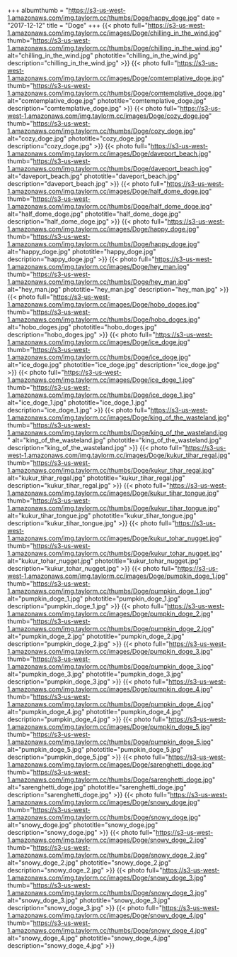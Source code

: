 +++
albumthumb = "https://s3-us-west-1.amazonaws.com/img.taylorm.cc/thumbs/Doge/happy_doge.jpg"
date = "2017-12-12"
title = "Doge"
+++
{{< photo full="https://s3-us-west-1.amazonaws.com/img.taylorm.cc/images/Doge/chilling_in_the_wind.jpg" thumb="https://s3-us-west-1.amazonaws.com/img.taylorm.cc/thumbs/Doge/chilling_in_the_wind.jpg" alt="chilling_in_the_wind.jpg" phototitle="chilling_in_the_wind.jpg" description="chilling_in_the_wind.jpg" >}}
{{< photo full="https://s3-us-west-1.amazonaws.com/img.taylorm.cc/images/Doge/comtemplative_doge.jpg" thumb="https://s3-us-west-1.amazonaws.com/img.taylorm.cc/thumbs/Doge/comtemplative_doge.jpg" alt="comtemplative_doge.jpg" phototitle="comtemplative_doge.jpg" description="comtemplative_doge.jpg" >}}
{{< photo full="https://s3-us-west-1.amazonaws.com/img.taylorm.cc/images/Doge/cozy_doge.jpg" thumb="https://s3-us-west-1.amazonaws.com/img.taylorm.cc/thumbs/Doge/cozy_doge.jpg" alt="cozy_doge.jpg" phototitle="cozy_doge.jpg" description="cozy_doge.jpg" >}}
{{< photo full="https://s3-us-west-1.amazonaws.com/img.taylorm.cc/images/Doge/daveport_beach.jpg" thumb="https://s3-us-west-1.amazonaws.com/img.taylorm.cc/thumbs/Doge/daveport_beach.jpg" alt="daveport_beach.jpg" phototitle="daveport_beach.jpg" description="daveport_beach.jpg" >}}
{{< photo full="https://s3-us-west-1.amazonaws.com/img.taylorm.cc/images/Doge/half_dome_doge.jpg" thumb="https://s3-us-west-1.amazonaws.com/img.taylorm.cc/thumbs/Doge/half_dome_doge.jpg" alt="half_dome_doge.jpg" phototitle="half_dome_doge.jpg" description="half_dome_doge.jpg" >}}
{{< photo full="https://s3-us-west-1.amazonaws.com/img.taylorm.cc/images/Doge/happy_doge.jpg" thumb="https://s3-us-west-1.amazonaws.com/img.taylorm.cc/thumbs/Doge/happy_doge.jpg" alt="happy_doge.jpg" phototitle="happy_doge.jpg" description="happy_doge.jpg" >}}
{{< photo full="https://s3-us-west-1.amazonaws.com/img.taylorm.cc/images/Doge/hey_man.jpg" thumb="https://s3-us-west-1.amazonaws.com/img.taylorm.cc/thumbs/Doge/hey_man.jpg" alt="hey_man.jpg" phototitle="hey_man.jpg" description="hey_man.jpg" >}}
{{< photo full="https://s3-us-west-1.amazonaws.com/img.taylorm.cc/images/Doge/hobo_doges.jpg" thumb="https://s3-us-west-1.amazonaws.com/img.taylorm.cc/thumbs/Doge/hobo_doges.jpg" alt="hobo_doges.jpg" phototitle="hobo_doges.jpg" description="hobo_doges.jpg" >}}
{{< photo full="https://s3-us-west-1.amazonaws.com/img.taylorm.cc/images/Doge/ice_doge.jpg" thumb="https://s3-us-west-1.amazonaws.com/img.taylorm.cc/thumbs/Doge/ice_doge.jpg" alt="ice_doge.jpg" phototitle="ice_doge.jpg" description="ice_doge.jpg" >}}
{{< photo full="https://s3-us-west-1.amazonaws.com/img.taylorm.cc/images/Doge/ice_doge_1.jpg" thumb="https://s3-us-west-1.amazonaws.com/img.taylorm.cc/thumbs/Doge/ice_doge_1.jpg" alt="ice_doge_1.jpg" phototitle="ice_doge_1.jpg" description="ice_doge_1.jpg" >}}
{{< photo full="https://s3-us-west-1.amazonaws.com/img.taylorm.cc/images/Doge/king_of_the_wasteland.jpg" thumb="https://s3-us-west-1.amazonaws.com/img.taylorm.cc/thumbs/Doge/king_of_the_wasteland.jpg" alt="king_of_the_wasteland.jpg" phototitle="king_of_the_wasteland.jpg" description="king_of_the_wasteland.jpg" >}}
{{< photo full="https://s3-us-west-1.amazonaws.com/img.taylorm.cc/images/Doge/kukur_tihar_regal.jpg" thumb="https://s3-us-west-1.amazonaws.com/img.taylorm.cc/thumbs/Doge/kukur_tihar_regal.jpg" alt="kukur_tihar_regal.jpg" phototitle="kukur_tihar_regal.jpg" description="kukur_tihar_regal.jpg" >}}
{{< photo full="https://s3-us-west-1.amazonaws.com/img.taylorm.cc/images/Doge/kukur_tihar_tongue.jpg" thumb="https://s3-us-west-1.amazonaws.com/img.taylorm.cc/thumbs/Doge/kukur_tihar_tongue.jpg" alt="kukur_tihar_tongue.jpg" phototitle="kukur_tihar_tongue.jpg" description="kukur_tihar_tongue.jpg" >}}
{{< photo full="https://s3-us-west-1.amazonaws.com/img.taylorm.cc/images/Doge/kukur_tohar_nugget.jpg" thumb="https://s3-us-west-1.amazonaws.com/img.taylorm.cc/thumbs/Doge/kukur_tohar_nugget.jpg" alt="kukur_tohar_nugget.jpg" phototitle="kukur_tohar_nugget.jpg" description="kukur_tohar_nugget.jpg" >}}
{{< photo full="https://s3-us-west-1.amazonaws.com/img.taylorm.cc/images/Doge/pumpkin_doge_1.jpg" thumb="https://s3-us-west-1.amazonaws.com/img.taylorm.cc/thumbs/Doge/pumpkin_doge_1.jpg" alt="pumpkin_doge_1.jpg" phototitle="pumpkin_doge_1.jpg" description="pumpkin_doge_1.jpg" >}}
{{< photo full="https://s3-us-west-1.amazonaws.com/img.taylorm.cc/images/Doge/pumpkin_doge_2.jpg" thumb="https://s3-us-west-1.amazonaws.com/img.taylorm.cc/thumbs/Doge/pumpkin_doge_2.jpg" alt="pumpkin_doge_2.jpg" phototitle="pumpkin_doge_2.jpg" description="pumpkin_doge_2.jpg" >}}
{{< photo full="https://s3-us-west-1.amazonaws.com/img.taylorm.cc/images/Doge/pumpkin_doge_3.jpg" thumb="https://s3-us-west-1.amazonaws.com/img.taylorm.cc/thumbs/Doge/pumpkin_doge_3.jpg" alt="pumpkin_doge_3.jpg" phototitle="pumpkin_doge_3.jpg" description="pumpkin_doge_3.jpg" >}}
{{< photo full="https://s3-us-west-1.amazonaws.com/img.taylorm.cc/images/Doge/pumpkin_doge_4.jpg" thumb="https://s3-us-west-1.amazonaws.com/img.taylorm.cc/thumbs/Doge/pumpkin_doge_4.jpg" alt="pumpkin_doge_4.jpg" phototitle="pumpkin_doge_4.jpg" description="pumpkin_doge_4.jpg" >}}
{{< photo full="https://s3-us-west-1.amazonaws.com/img.taylorm.cc/images/Doge/pumpkin_doge_5.jpg" thumb="https://s3-us-west-1.amazonaws.com/img.taylorm.cc/thumbs/Doge/pumpkin_doge_5.jpg" alt="pumpkin_doge_5.jpg" phototitle="pumpkin_doge_5.jpg" description="pumpkin_doge_5.jpg" >}}
{{< photo full="https://s3-us-west-1.amazonaws.com/img.taylorm.cc/images/Doge/sarenghetti_doge.jpg" thumb="https://s3-us-west-1.amazonaws.com/img.taylorm.cc/thumbs/Doge/sarenghetti_doge.jpg" alt="sarenghetti_doge.jpg" phototitle="sarenghetti_doge.jpg" description="sarenghetti_doge.jpg" >}}
{{< photo full="https://s3-us-west-1.amazonaws.com/img.taylorm.cc/images/Doge/snowy_doge.jpg" thumb="https://s3-us-west-1.amazonaws.com/img.taylorm.cc/thumbs/Doge/snowy_doge.jpg" alt="snowy_doge.jpg" phototitle="snowy_doge.jpg" description="snowy_doge.jpg" >}}
{{< photo full="https://s3-us-west-1.amazonaws.com/img.taylorm.cc/images/Doge/snowy_doge_2.jpg" thumb="https://s3-us-west-1.amazonaws.com/img.taylorm.cc/thumbs/Doge/snowy_doge_2.jpg" alt="snowy_doge_2.jpg" phototitle="snowy_doge_2.jpg" description="snowy_doge_2.jpg" >}}
{{< photo full="https://s3-us-west-1.amazonaws.com/img.taylorm.cc/images/Doge/snowy_doge_3.jpg" thumb="https://s3-us-west-1.amazonaws.com/img.taylorm.cc/thumbs/Doge/snowy_doge_3.jpg" alt="snowy_doge_3.jpg" phototitle="snowy_doge_3.jpg" description="snowy_doge_3.jpg" >}}
{{< photo full="https://s3-us-west-1.amazonaws.com/img.taylorm.cc/images/Doge/snowy_doge_4.jpg" thumb="https://s3-us-west-1.amazonaws.com/img.taylorm.cc/thumbs/Doge/snowy_doge_4.jpg" alt="snowy_doge_4.jpg" phototitle="snowy_doge_4.jpg" description="snowy_doge_4.jpg" >}}
